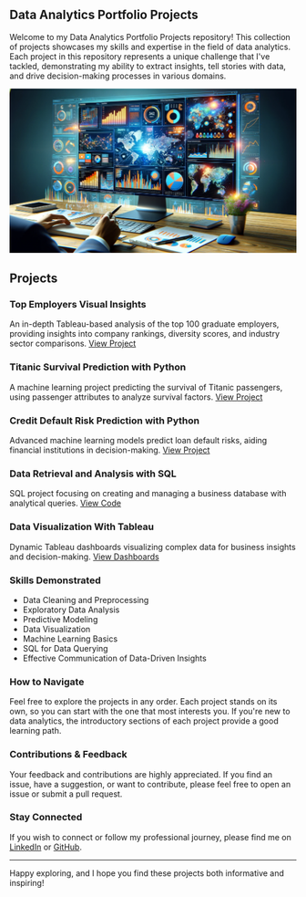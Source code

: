 ## Data Analytics Portfolio Projects

Welcome to my Data Analytics Portfolio Projects repository! This collection of projects showcases my skills and expertise in the field of data analytics. Each project in this repository represents a unique challenge that I've tackled, demonstrating my ability to extract insights, tell stories with data, and drive decision-making processes in various domains.

![Titanic Dataset Image](https://github.com/Rashrav/Rashrav.github.io/blob/main/images/tableau.webp)

## Projects

### Top Employers Visual Insights
An in-depth Tableau-based analysis of the top 100 graduate employers, providing insights into company rankings, diversity scores, and industry sector comparisons. [View Project](https://public.tableau.com/app/profile/rashrav.shrestha/viz/Top100GraduatesEmployersCultureDiversityMetrics/EmployersVisualInsights)

### Titanic Survival Prediction with Python
A machine learning project predicting the survival of Titanic passengers, using passenger attributes to analyze survival factors. [View Project](https://github.com/Rashrav/Data-Analytics-Portfolio-Projects/blob/main/Python%20Projects/Titanic%20Data-Supervised%20Learning.ipynb)

### Credit Default Risk Prediction with Python
Advanced machine learning models predict loan default risks, aiding financial institutions in decision-making. [View Project](https://github.com/Rashrav/Data-Analytics-Portfolio-Projects/blob/main/Python%20Projects/Credit%20Default%20Prediction.ipynb)

### Data Retrieval and Analysis with SQL
SQL project focusing on creating and managing a business database with analytical queries. [View Code](https://github.com/Rashrav/Data-Analytics-Portfolio-Projects/blob/main/SQL%20Project/Sql%20Project%20Queries.sql)

### Data Visualization With Tableau
Dynamic Tableau dashboards visualizing complex data for business insights and decision-making. [View Dashboards](https://public.tableau.com/app/profile/rashrav.shrestha/vizzes)

### Skills Demonstrated

- Data Cleaning and Preprocessing
- Exploratory Data Analysis
- Predictive Modeling
- Data Visualization
- Machine Learning Basics
- SQL for Data Querying
- Effective Communication of Data-Driven Insights

### How to Navigate

Feel free to explore the projects in any order. Each project stands on its own, so you can start with the one that most interests you. If you're new to data analytics, the introductory sections of each project provide a good learning path.

### Contributions & Feedback

Your feedback and contributions are highly appreciated. If you find an issue, have a suggestion, or want to contribute, please feel free to open an issue or submit a pull request.

### Stay Connected

If you wish to connect or follow my professional journey, please find me on [LinkedIn](https://www.linkedin.com/in/rashravshrestha) or [GitHub](https://github.com/Rashrav).

---

Happy exploring, and I hope you find these projects both informative and inspiring!
